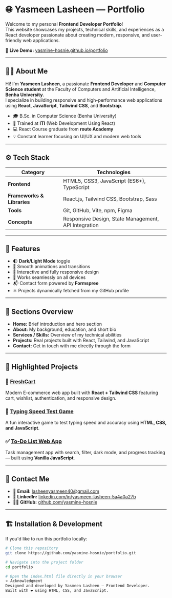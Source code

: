 # 🌐 Yasmeen Lasheen — Portfolio

Welcome to my personal **Frontend Developer Portfolio**!  
This website showcases my projects, technical skills, and experiences as a React developer passionate about creating modern, responsive, and user-friendly web applications.

🔗 **Live Demo:** [yasmine-hosnie.github.io/portfolio](https://yasmine-hosnie.github.io/portfolio/)

---

## 👩‍💻 About Me

Hi! I'm **Yasmeen Lasheen**, a passionate **Frontend Developer** and **Computer Science student** at the Faculty of Computers and Artificial Intelligence, **Benha University**.  
I specialize in building responsive and high-performance web applications using **React**, **JavaScript**, **Tailwind CSS**, and **Bootstrap**.

- 🎓 B.Sc. in Computer Science (Benha University)
- 🧠 Trained at **ITI** (Web Development Using React)
- 💻 React Course graduate from **route Academy**
- 💡 Constant learner focusing on UI/UX and modern web tools

---

## ⚙️ Tech Stack

| Category | Technologies |
|-----------|---------------|
| **Frontend** | HTML5, CSS3, JavaScript (ES6+), TypeScript |
| **Frameworks & Libraries** | React.js, Tailwind CSS, Bootstrap, Sass |
| **Tools** | Git, GitHub, Vite, npm, Figma |
| **Concepts** | Responsive Design, State Management, API Integration |

---

## 🚀 Features

- 🌓 **Dark/Light Mode** toggle  
- 💫 Smooth animations and transitions  
- 🧭 Interactive and fully responsive design  
- 📱 Works seamlessly on all devices  
- 📬 Contact form powered by **Formspree**  
- ⚛️ Projects dynamically fetched from my GitHub profile

---

## 💼 Sections Overview

- **Home:** Brief introduction and hero section  
- **About:** My background, education, and short bio  
- **Services / Skills:** Overview of my technical abilities  
- **Projects:** Real projects built with React, Tailwind, and JavaScript  
- **Contact:** Get in touch with me directly through the form  

---

## 🧩 Highlighted Projects

### 🛒 [FreshCart](https://github.com/yasmine-hosnie/freshcart)
Modern E-commerce web app built with **React + Tailwind CSS** featuring cart, wishlist, authentication, and responsive design.

### 🧠 [Typing Speed Test Game](https://github.com/yasmine-hosnie/typing-speed-test)
A fun interactive game to test typing speed and accuracy using **HTML, CSS, and JavaScript**.

### ✅ [To-Do List Web App](https://github.com/yasmine-hosnie/todo-list)
Task management app with search, filter, dark mode, and progress tracking — built using **Vanilla JavaScript**.

---

## 📩 Contact Me

- 📧 **Email:** [lasheenyasmeen40@gmail.com](mailto:lasheenyasmeen40@gmail.com)  
- 💼 **LinkedIn:** [linkedin.com/in/yasmeen-lasheen-5a4a0a27b](https://www.linkedin.com/in/yasmeen-lasheen-5a4a0a27b)  
- 🧑‍💻 **GitHub:** [github.com/yasmine-hosnie](https://github.com/yasmine-hosnie)  

---

## 🏗️ Installation & Development

If you'd like to run this portfolio locally:

```bash
# Clone this repository
git clone https://github.com/yasmine-hosnie/portfolio.git

# Navigate into the project folder
cd portfolio

# Open the index.html file directly in your browser
⭐ Acknowledgment
Designed and developed by Yasmeen Lasheen — Frontend Developer.
Built with ❤️ using HTML, CSS, and JavaScript.

